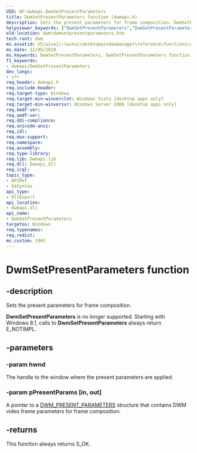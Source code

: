 ```yaml
---
UID: NF:dwmapi.DwmSetPresentParameters
title: DwmSetPresentParameters function (dwmapi.h)
description: Sets the present parameters for frame composition. DwmSetPresentParameters is no longer supported. Starting with Windows 8.1, calls to DwmSetPresentParameters always return E_NOTIMPL.
helpviewer_keywords: ["DwmSetPresentParameters","DwmSetPresentParameters function [Desktop Window Manager]","_udwm_dwmsetpresentparameters","_udwm_dwmsetpresentparameters_cpp","dwm.dwmsetpresentparameters","dwmapi/DwmSetPresentParameters","winui._udwm_dwmsetpresentparameters"]
old-location: dwm\dwmsetpresentparameters.htm
tech.root: dwm
ms.assetid: VS|winui|~\winui\desktopwindowmanager\reference\functions\dwmsetpresentparameters.htm
ms.date: 12/05/2018
ms.keywords: DwmSetPresentParameters, DwmSetPresentParameters function [Desktop Window Manager], _udwm_dwmsetpresentparameters, _udwm_dwmsetpresentparameters_cpp, dwm.dwmsetpresentparameters, dwmapi/DwmSetPresentParameters, winui._udwm_dwmsetpresentparameters
f1_keywords:
- dwmapi/DwmSetPresentParameters
dev_langs:
- c++
req.header: dwmapi.h
req.include-header: 
req.target-type: Windows
req.target-min-winverclnt: Windows Vista [desktop apps only]
req.target-min-winversvr: Windows Server 2008 [desktop apps only]
req.kmdf-ver: 
req.umdf-ver: 
req.ddi-compliance: 
req.unicode-ansi: 
req.idl: 
req.max-support: 
req.namespace: 
req.assembly: 
req.type-library: 
req.lib: Dwmapi.lib
req.dll: Dwmapi.dll
req.irql: 
topic_type:
- APIRef
- kbSyntax
api_type:
- DllExport
api_location:
- Dwmapi.dll
api_name:
- DwmSetPresentParameters
targetos: Windows
req.typenames: 
req.redist: 
ms.custom: 19H1
---
```


# DwmSetPresentParameters function


## -description


Sets the present parameters for frame composition.
        
            

<b>DwmSetPresentParameters</b> is no longer supported. Starting with Windows 8.1, calls to <b>DwmSetPresentParameters</b> always return E_NOTIMPL.


## -parameters




### -param hwnd

The handle to the window where the present parameters are applied.


### -param pPresentParams [in, out]

A pointer to a <a href="https://docs.microsoft.com/windows/desktop/api/dwmapi/ns-dwmapi-dwm_present_parameters">DWM_PRESENT_PARAMETERS</a> structure that contains DWM video frame parameters for frame composition.


## -returns



This function always returns S_OK.



